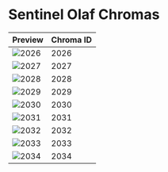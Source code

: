 # Sentinel Olaf Chromas

| Preview | Chroma ID |
|---------|-----------|
| ![2026](https://raw.communitydragon.org/latest/plugins/rcp-be-lol-game-data/global/default/v1/champion-chroma-images/2/2026.png) | 2026 |
| ![2027](https://raw.communitydragon.org/latest/plugins/rcp-be-lol-game-data/global/default/v1/champion-chroma-images/2/2027.png) | 2027 |
| ![2028](https://raw.communitydragon.org/latest/plugins/rcp-be-lol-game-data/global/default/v1/champion-chroma-images/2/2028.png) | 2028 |
| ![2029](https://raw.communitydragon.org/latest/plugins/rcp-be-lol-game-data/global/default/v1/champion-chroma-images/2/2029.png) | 2029 |
| ![2030](https://raw.communitydragon.org/latest/plugins/rcp-be-lol-game-data/global/default/v1/champion-chroma-images/2/2030.png) | 2030 |
| ![2031](https://raw.communitydragon.org/latest/plugins/rcp-be-lol-game-data/global/default/v1/champion-chroma-images/2/2031.png) | 2031 |
| ![2032](https://raw.communitydragon.org/latest/plugins/rcp-be-lol-game-data/global/default/v1/champion-chroma-images/2/2032.png) | 2032 |
| ![2033](https://raw.communitydragon.org/latest/plugins/rcp-be-lol-game-data/global/default/v1/champion-chroma-images/2/2033.png) | 2033 |
| ![2034](https://raw.communitydragon.org/latest/plugins/rcp-be-lol-game-data/global/default/v1/champion-chroma-images/2/2034.png) | 2034 |